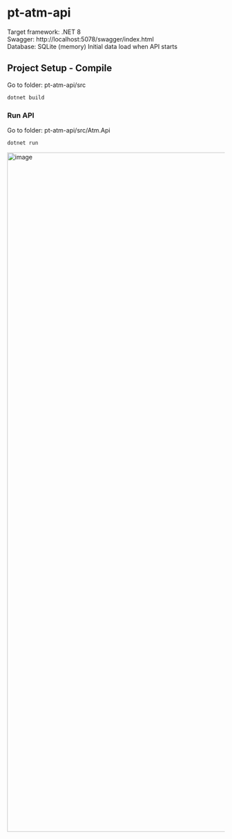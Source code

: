 # pt-atm-api
Target framework: .NET 8  
Swagger: http://localhost:5078/swagger/index.html  
Database: SQLite (memory) Initial data load when API starts

## Project Setup - Compile
Go to folder: pt-atm-api/src 
```sh
dotnet build
```

### Run API
Go to folder: pt-atm-api/src/Atm.Api  
```sh
dotnet run
```

  <img width="1676" height="1574" alt="image" src="https://github.com/user-attachments/assets/f30ed224-9170-4bd9-9d30-45ab4c253b70" />

